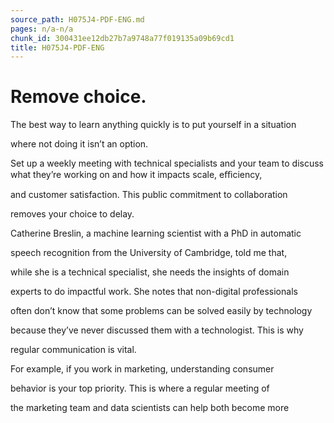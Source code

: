 ```yaml
---
source_path: H075J4-PDF-ENG.md
pages: n/a-n/a
chunk_id: 300431ee12db27b7a9748a77f019135a09b69cd1
title: H075J4-PDF-ENG
---
```

# Remove choice.

The best way to learn anything quickly is to put yourself in a situation

where not doing it isn’t an option.

Set up a weekly meeting with technical specialists and your team to discuss what they’re working on and how it impacts scale, eﬃciency,

and customer satisfaction. This public commitment to collaboration

removes your choice to delay.

Catherine Breslin, a machine learning scientist with a PhD in automatic

speech recognition from the University of Cambridge, told me that,

while she is a technical specialist, she needs the insights of domain

experts to do impactful work. She notes that non-digital professionals

often don’t know that some problems can be solved easily by technology

because they’ve never discussed them with a technologist. This is why

regular communication is vital.

For example, if you work in marketing, understanding consumer

behavior is your top priority. This is where a regular meeting of

the marketing team and data scientists can help both become more
